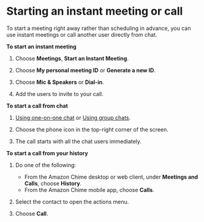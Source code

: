 # Starting an instant meeting or call<a name="start-call"></a>

To start a meeting right away rather than scheduling in advance, you can use instant meetings or call another user directly from chat\.

**To start an instant meeting**

1. Choose **Meetings**, **Start an Instant Meeting**\.

1. Choose **My personal meeting ID** or **Generate a new ID**\.

1. Choose **Mic & Speakers** or **Dial\-in**\.

1. Add the users to invite to your call\.

**To start a call from chat**

1. [Using one\-on\-one chat](direct-chat.md) or [Using group chats](group-chat.md)\.

1. Choose the phone icon in the top\-right corner of the screen\.

1. The call starts with all the chat users immediately\.

**To start a call from your history**

1. Do one of the following:
   + From the Amazon Chime desktop or web client, under **Meetings and Calls**, choose **History**\.
   + From the Amazon Chime mobile app, choose **Calls**\.

1. Select the contact to open the actions menu\.

1. Choose **Call**\.